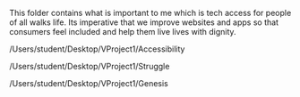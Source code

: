 This folder contains what is important to me which is tech access for 
people of all walks life. Its imperative that we improve websites and apps so that 
consumers feel included and help them live lives with dignity. 

/Users/student/Desktop/VProject1/Accessibility

/Users/student/Desktop/VProject1/Struggle

/Users/student/Desktop/VProject1/Genesis



